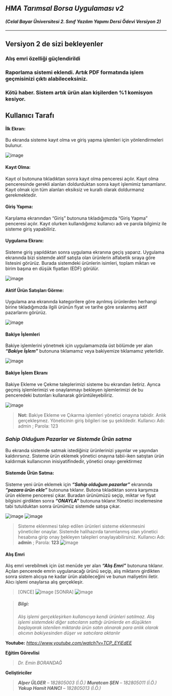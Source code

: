 ## ***HMA Tarımsal Borsa Uygulaması v2***
#### _(Celal Bayar Üniversitesi 2. Sınıf Yazılım Yapımı Dersi Ödevi Versiyon 2)_
________________________________________________________________________________________________________

## Versiyon 2 de sizi bekleyenler
### Alış emri özelliği güçlendirildi
### Raporlama sistemi eklendi. Artık PDF formatında işlem geçmisinizi çıktı alabileceksiniz.
### Kötü haber. Sistem artık ürün alan kişilerden %1 komisyon kesiyor. 

## **Kullanıcı Tarafı**

#### **İlk Ekran:**
  Bu ekranda sisteme kayıt olma ve giriş yapma işlemleri için yönlendirmeleri bulunur.
 
 ![image](https://user-images.githubusercontent.com/61211736/118716581-a8cd5480-b82d-11eb-9c6b-e0030636f38d.png)

#### **Kayıt Olma:**
  Kayıt ol butonuna tıkladıktan sonra kayıt olma penceresi açılır. Kayıt olma penceresinde gerekli alanları doldurduktan sonra kayıt işlemimiz tamamlanır. Kayıt olmak için tüm alanları eksiksiz ve kurallı olarak doldurmanız gerekmektedir.

#### **Giriş Yapma:**
  Karşılama ekranından “Giriş” butonuna tıkladığımızda “Giriş Yapma” penceresi açılır. Kayıt olurken kullandığımız kullanıcı adı ve parola bilgimiz ile sisteme giriş yapabiliriz.

#### **Uygulama Ekranı:**
  Sisteme giriş yapıldıktan sonra uygulama ekranına geçiş yaparız. Uygulama ekranında bizi sistemde aktif satışta olan ürünlerin alfabetik sıraya göre listesini görürüz. Burada sistemdeki ürünlerin isimleri, toplam miktarı ve birim başına en düşük fiyatları (EDF) görülür.
 
 ![image](https://user-images.githubusercontent.com/61211736/118717025-2f823180-b82e-11eb-85b7-e5c96345a8b3.png)

#### **Aktif Ürün Satışları Görme:**
  Uygulama ana ekranında kategorilere göre ayrılmış ürünlerden herhangi birine tıkladığımızda ilgili ürünün fiyat ve tarihe göre sıralanmış aktif pazarlarını görürüz.
 
 ![image](https://user-images.githubusercontent.com/61211736/118717122-4de82d00-b82e-11eb-911d-85c0051edbe5.png)

#### **Bakiye İşlemleri**
  Bakiye işlemlerini yönetmek için uygulamamızda üst bölümde yer alan ***“Bakiye İşlem”*** butonuna tıklamamız veya bakiyemize tıklamamız yeterlidir.
  
  ![image](https://user-images.githubusercontent.com/61211736/118717291-8daf1480-b82e-11eb-9e91-daa0262dcfc5.png)

#### **Bakiye İşlem Ekranı**
  Bakiye Ekleme ve Çekme taleplerimizi sisteme bu ekrandan iletiriz. Ayrıca geçmiş işlemlerimizi ve onaylanmayı bekleyen işlemlerimizi de bu penceredeki butonları kullanarak görüntüleyebiliriz.
 
 ![image](https://user-images.githubusercontent.com/61211736/118717389-added380-b82e-11eb-9418-a6eff35434da.png)

> **Not:** Bakiye Ekleme ve Çıkarma işlemleri yönetici onayına tabidir. Anlık gerçekleşmez. 
> Yöneticinin giriş bilgileri ise şu şekildedir. Kullanıcı Adı: admin ; Parola: 123

### ***Sahip Olduğum Pazarlar ve Sistemde Ürün satma***
  Bu ekranda sistemde satmak istediğiniz ürünlerinizi yayınlar ve yayından kaldırırsınız. Sisteme ürün eklemek yönetici onayına tabii-iken satıştan ürün kaldırmak kullanıcının inisiyatifindedir, yönetici onayı gerektirmez

#### **Sistemde Ürün Satma:**
  Sisteme yeni ürün eklemek için ***“Sahip olduğum pazarlar”*** ekranında ***“pazara ürün ekle”*** butonuna tıklanır. Butona tıkladıktan sonra karşımıza ürün ekleme penceresi çıkar. Buradan ürünümüzü seçip, miktar ve fiyat bilgisini girdikten sonra ***“ONAYLA”*** butonuna tıklanır.Yönetici incelemesine tabi tutulduktan sonra ürünümüz sistemde satışa çıkar.
  
  ![image](https://user-images.githubusercontent.com/61211736/118717957-61e05e80-b82f-11eb-8881-7e0fa39da1ed.png)
  ![image](https://user-images.githubusercontent.com/61211736/118718341-c996a980-b82f-11eb-813b-a05c77b9b6f8.png)


> Sisteme eklenmesi talep edilen ürünleri sisteme eklenmesini yöneticiler onaylar. Sistemde halihazırda tanımlanmış olan yönetici hesabına girip onay bekleyen talepleri onaylayabilirsiniz. 
> Kullanıcı Adı: **admin** ; Parola: **123**
> ![image](https://user-images.githubusercontent.com/61211736/118718271-b5eb4300-b82f-11eb-822b-8c0883783eb3.png)

#### **Alış Emri**
  Alış emri verebilmek için üst menüde yer alan ***“Alış Emri”*** butonuna tıklanır. Açılan pencerede emrin uygulanacağı ürünü seçip, alış miktarını girdikten sonra sistem alıcıya ne kadar ürün alabileceğini ve bunun maliyetini iletir. Alıcı işlemi onaylarsa alış gerçekleşir. 
  
  > [ONCE] ![image](https://user-images.githubusercontent.com/61211736/118718437-e6cb7800-b82f-11eb-8eb6-cae44016ed56.png)
  > [SONRA] ![image](https://user-images.githubusercontent.com/61211736/118718500-fc40a200-b82f-11eb-8312-37ccd4a42af6.png)


> ##### **Bilgi**: 
> _Alış işlemi gerçekleşirken kullanıcıya kendi ürünleri satılmaz. Alış işlemi sistemdeki 
diğer satıcıların sattığı ürünlerde en düşükten başlayarak istenilen miktarda ürün satın alınarak 
para anlık olarak alıcının bakiyesinden düşer ve satıcılara aktarılır_


**Youtube:** _https://www.youtube.com/watch?v=TCP_EYiEdEE_


 **Eğitim Görevlisi**
 
> _Dr. Emin BORANDAĞ_

**Geliştiriciler**

> _**Alper ÜLGER** – 182805003 (İ.Ö.)_
> _**Muratcan ŞEN** – 182805011 (İ.Ö.)_
> _**Yakup Hamit HANCI** – 182805013 (İ.Ö.)_














